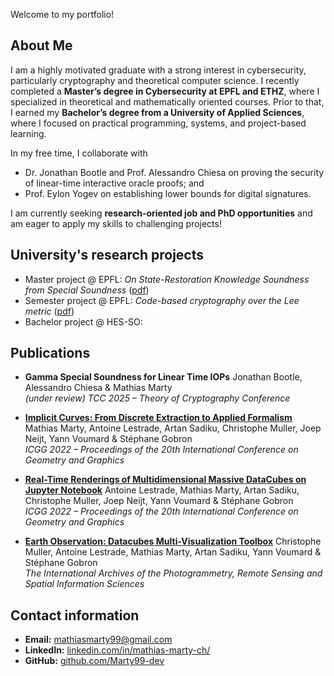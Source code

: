 Welcome to my portfolio!

## About Me

I am a highly motivated graduate with a strong interest in cybersecurity, particularly cryptography and theoretical computer science. I recently completed a **Master’s degree in Cybersecurity at EPFL and ETHZ**, where I specialized in theoretical and mathematically oriented courses. Prior to that, I earned my **Bachelor’s degree from a University of Applied Sciences**, where I focused on practical programming, systems, and project-based learning.

In my free time, I collaborate with 
 - Dr. Jonathan Bootle and Prof. Alessandro Chiesa on proving the security of linear-time interactive oracle proofs; and
 - Prof. Eylon Yogev on establishing lower bounds for digital signatures.  

I am currently seeking **research-oriented job and PhD opportunities** and am eager to apply my skills to challenging projects!


## University's research projects
 - Master project @ EPFL: *On State-Restoration Knowledge Soundness from Special Soundness* ([pdf](assets/srs-from-special-soundness.pdf))
 - Semester project @ EPFL: *Code-based cryptography over the Lee metric* ([pdf](assets/code_based_cryptography_over_the_lee_metric.pdf))
 - Bachelor project @ HES-SO:

## Publications

- **Gamma Special Soundness for Linear Time IOPs**
  Jonathan Bootle, Alessandro Chiesa & Mathias Marty  
  *(under review) TCC 2025 – Theory of Cryptography Conference*

- [**Implicit Curves: From Discrete Extraction to Applied Formalism**](https://doi.org/10.1007/978-3-031-13588-0_62)
  Mathias Marty, Antoine Lestrade, Artan Sadiku, Christophe Muller, Joep Neijt, Yann Voumard & Stéphane Gobron  
  *ICGG 2022 – Proceedings of the 20th International Conference on Geometry and Graphics*

- [**Real-Time Renderings of Multidimensional Massive DataCubes on Jupyter Notebook**](https://doi.org/10.1007/978-3-031-13588-0_59)
  Antoine Lestrade, Mathias Marty, Artan Sadiku, Christophe Muller, Joep Neijt, Yann Voumard & Stéphane Gobron  
  *ICGG 2022 – Proceedings of the 20th International Conference on Geometry and Graphics*

- [**Earth Observation: Datacubes Multi-Visualization Toolbox**](https://isprs-archives.copernicus.org/articles/XLVIII-4-W1-2022/321/2022/)
  Christophe Muller, Antoine Lestrade, Mathias Marty, Artan Sadiku, Yann Voumard & Stéphane Gobron  
  *The International Archives of the Photogrammetry, Remote Sensing and Spatial Information Sciences*



## Contact information

- **Email:** [mathiasmarty99@gmail.com](mailto:mathiasmarty99@gmail.com)  
- **LinkedIn:** [linkedin.com/in/mathias-marty-ch/](https://www.linkedin.com/in/mathias-marty-ch/)  
- **GitHub:** [github.com/Marty99-dev](https://github.com/Marty99-dev)  
